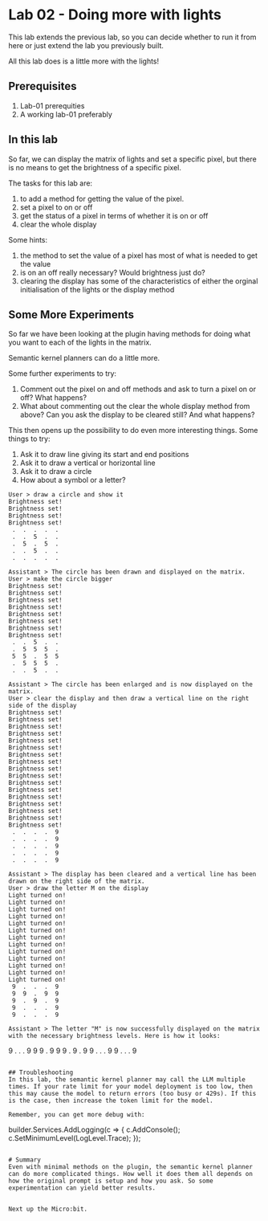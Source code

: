 # Lab 02 - Doing more with lights

This lab extends the previous lab, so you can decide whether to run it from here or just extend the lab you previously built.

All this lab does is a little more with the lights!

## Prerequisites
1. Lab-01 prerequities
2. A working lab-01 preferably

## In this lab
So far, we can display the matrix of lights and set a specific pixel, but there is no means to get the brightness of a specific pixel.

The tasks for this lab are:
1. to add a method for getting the value of the pixel.
2. set a pixel to on or off
3. get the status of a pixel in terms of whether it is on or off
4. clear the whole display

Some hints: 
1. the method to set the value of a pixel has most of what is needed to get the value
2. is on an off really necessary? Would brightness just do?
3. clearing the display has some of the characteristics of either the orginal initialisation of the lights or the display method

## Some More Experiments
So far we have been looking at the plugin having methods for doing what you want to each of the lights in the matrix.

Semantic kernel planners can do a little more.

Some further experiments to try:
1. Comment out the pixel on and off methods and ask to turn a pixel on or off? What happens?
2. What about commenting out the clear the whole display method from above? Can you ask the display to be cleared still? And what happens?

This then opens up the possibility to do even more interesting things. Some things to try:
1. Ask it to draw line giving its start and end positions
2. Ask it to draw a vertical or horizontal line
3. Ask it to draw a circle
4. How about a symbol or a letter?

```
User > draw a circle and show it
Brightness set!
Brightness set!
Brightness set!
Brightness set!
 .  .  .  .  . 
 .  .  5  .  .
 .  5  .  5  .
 .  .  5  .  .
 .  .  .  .  .

Assistant > The circle has been drawn and displayed on the matrix.
User > make the circle bigger
Brightness set!
Brightness set!
Brightness set!
Brightness set!
Brightness set!
Brightness set!
Brightness set!
Brightness set!
 .  .  5  .  . 
 .  5  5  5  .
 5  5  .  5  5
 .  5  5  5  .
 .  .  5  .  .

Assistant > The circle has been enlarged and is now displayed on the matrix.
User > clear the display and then draw a vertical line on the right side of the display
Brightness set!
Brightness set!
Brightness set!
Brightness set!
Brightness set!
Brightness set!
Brightness set!
Brightness set!
Brightness set!
Brightness set!
Brightness set!
Brightness set!
Brightness set!
Brightness set!
Brightness set!
Brightness set!
Brightness set!
 .  .  .  .  9 
 .  .  .  .  9
 .  .  .  .  9
 .  .  .  .  9
 .  .  .  .  9

Assistant > The display has been cleared and a vertical line has been drawn on the right side of the matrix.
User > draw the letter M on the display
Light turned on!
Light turned on!
Light turned on!
Light turned on!
Light turned on!
Light turned on!
Light turned on!
Light turned on!
Light turned on!
Light turned on!
Light turned on!
Light turned on!
Light turned on!
 9  .  .  .  9 
 9  9  .  9  9
 9  .  9  .  9
 9  .  .  .  9
 9  .  .  .  9

Assistant > The letter "M" is now successfully displayed on the matrix with the necessary brightness levels. Here is how it looks:

```
9  .  .  .  9
9  9  .  9  9
9  .  9  .  9
9  .  .  .  9
9  .  .  .  9
```

## Troubleshooting
In this lab, the semantic kernel planner may call the LLM multiple times. If your rate limit for your model deployment is too low, then this may cause the model to return errors (too busy or 429s). If this is the case, then increase the token limit for the model.

Remember, you can get more debug with:
```
builder.Services.AddLogging(c => 
{
    c.AddConsole();
    c.SetMinimumLevel(LogLevel.Trace);
});
```

# Summary
Even with minimal methods on the plugin, the semantic kernel planner can do more complicated things. How well it does them all depends on how the original prompt is setup and how you ask. So some experimentation can yield better results.


Next up the Micro:bit.
